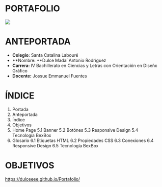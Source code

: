 # PORTAFOLIO

<img src="https://dulceeee.github.io/imagens/img/banner.png">


# ANTEPORTADA
- **Colegio:** Santa Catalina Labouré
- **Nombre: **Dulce Madaí Antonio Rodríguez
- **Carrera:** IV Bachillerato en Ciencias y Letras con Orientación en Diseño Gráfico
- **Docente:** Jossue Emmanuel Fuentes


# ÍNDICE
1.  Portada
2.  Anteportada
3. Índice
4. Objetivos
5. Home Page
	5.1 Banner
	5.2 Botónes
	5.3 Responsive Design
	5.4 Tecnología BexBox
6. Glosario
	6.1 Etiquetas HTML
	6.2 Propiedades CSS
	6.3 Conexiones 
	6.4 Responsive Design
	6.5 Tecnología BexBox


# OBJETIVOS


https://dulceeee.github.io/Portafolio/
